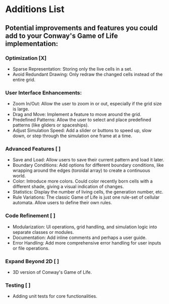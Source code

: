 # Additions List

## Potential improvements and features you could add to your Conway's Game of Life implementation:

### Optimization [X]
* Sparse Representation: Storing only the live cells in a set.
* Avoid Redundant Drawing: Only redraw the changed cells instead of the entire grid.

### User Interface Enhancements:
* Zoom In/Out: Allow the user to zoom in or out, especially if the grid size is large.
* Drag and Move: Implement a feature to move around the grid.
* Predefined Patterns: Allow the user to select and place predefined patterns (like gliders or spaceships).
* Adjust Simulation Speed: Add a slider or buttons to speed up, slow down, or step through the simulation one frame at a time.

### Advanced Features [ ]
* Save and Load: Allow users to save their current pattern and load it later.
* Boundary Conditions: Add options for different boundary conditions, like wrapping around the edges (toroidal array) to create a continuous world.
* Color: Introduce more colors. Could color recently born cells with a different shade, giving a visual indication of changes.
* Statistics: Display the number of living cells, the generation number, etc.
* Rule Variations: The classic Game of Life is just one rule-set of cellular automata. Allow users to define their own rules.

### Code Refinement [ ]
* Modularization: UI operations, grid handling, and simulation logic into separate classes or modules.
* Documentation: Add inline comments and perhaps a user guide.
* Error Handling: Add more comprehensive error handling for user inputs or file operations.

### Expand Beyond 2D [ ]
* 3D version of Conway's Game of Life.

### Testing [ ]
* Adding unit tests for core functionalities.

